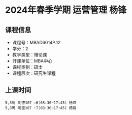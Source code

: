 # 2024年春季学期 运营管理 杨锋






## 课程信息

- 课程号：MBAD6014P.12
- 学分：2
- 教学类型：理论课
- 开课单位：MBA中心
- 课程类别：硕士
- 课程层次：研究生课程

## 上课时间

```
5,8周 明德107 :6(08:30~17:45) 杨锋
5,8周 明德107 :7(08:30~17:45) 杨锋
```

